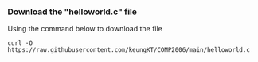 ### Download the "helloworld.c" file
Using the command below to download the file
```shell
curl -O https://raw.githubusercontent.com/keungKT/COMP2006/main/helloworld.c
```
